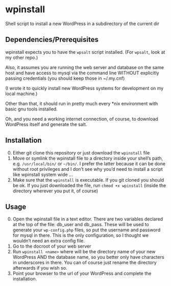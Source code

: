 # wpinstall

Shell script to install a new WordPress in a subdirectory of the current dir

## Dependencies/Prerequisites

wpinstall expects you to have the `wpsalt` script installed. (For `wpsalt`,
look at my other repo.)

Also, it assumes you are running the web server and database on the same
host and have access to mysql via the command line WITHOUT explicitly passing
credentials (you should keep those in ~/.my.cnf)

(I wrote it to quickly install new WordPress systems for development on
my local machine.)

Other than that, it should run in pretty much every
*nix environment with basic gnu tools installed.

Oh, and you need a working internet connection, of course, to download
WordPress itself and generate the salt.

## Installation

0.  Either git clone this repository or just download the `wpinstall` file
0.  Move or symlink the wpinstall file to a directory inside your shell’s
    path, e.g. `/usr/local/bin/` or `~/bin/`. I prefer the latter because
    it can be done without root privileges and I don’t see why you’d need
    to install a script like wpinstall system wide ...
0.  Make sure that the `wpinstall` is executable. If you git cloned you
    should be ok. If you just downloaded the file, run
    `chmod +x wpinstall` (inside the directory wherever you put it, of course)

## Usage

0.  Open the wpinstall file in a text editor. There are two variables declared
    at the top of the file: db_user and db_pass. These will be used to
    generate your `wp-config.php` files, so put the username and password for
    mysql in there. This is the only configuration, so I thought we wouldn’t
    need an extra config file.
0.  Go to the docroot of your web server
0.  Run `wpinstall <name>` where <name> will be the directory name of your
    new WordPress AND the database name, so you better only have characters
    in underscores in there. You can of course just rename the directory
    afterwards if you wish so.
0.  Point your browser to the url of your WordPress and complete the
    installation.

